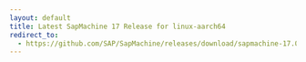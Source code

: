 ```yaml
---
layout: default
title: Latest SapMachine 17 Release for linux-aarch64
redirect_to:
  - https://github.com/SAP/SapMachine/releases/download/sapmachine-17.0.6/sapmachine-jre-17.0.6_linux-aarch64_bin.tar.gz
---
```


